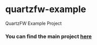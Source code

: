 # quartzfw-example
QuartzFW Example Project

### You can find the main project [here](https://github.com/azuwey/quartzfw)